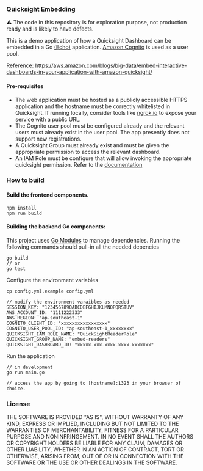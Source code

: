 ### Quicksight Embedding

:warning: The code in this repository is for exploration purpose, not production ready and is likely to have defects.

This is a demo application of how a Quicksight Dashboard can be embedded in a Go [(Echo)](https://github.com/labstack/echo) application. [Amazon Cognito](https://docs.aws.amazon.com/cognito/latest/developerguide/what-is-amazon-cognito.html) is used as a user pool.

Reference: https://aws.amazon.com/blogs/big-data/embed-interactive-dashboards-in-your-application-with-amazon-quicksight/

#### Pre-requisites

* The web application must be hosted as a publicly accessible HTTPS application and the hostname must be correctly whitelisted in Quicksight. If running locally, consider tools like [ngrok.io](https://ngrok.com/) to expose your service with a public URL.
* The Cognito user pool must be configured already and the relevant users must already exist in the user pool. The app presently does not support new registrations.
* A Quicksight Group must already exist and must be given the appropriate permission to access the relevant dashboard.
* An IAM Role must be configure that will allow invoking the appropriate quicksight permission. Refer to the [documentation](https://docs.aws.amazon.com/quicksight/latest/user/embedded-dashboards-with-iam-setup-step-2.html)


### How to build

#### Build the frontend components.

```
npm install
npm run build
```

#### Building the backend Go components:

This project uses [Go Modules](https://github.com/golang/go/wiki/Modules) to manage dependencies. Running the following commands should pull-in all the needed depencies

```
go build
// or
go test
```

Configure the environment variables

```
cp config.yml.example config.yml

// modify the environment varaibles as needed
SESSION_KEY: "1234567890ABCDEFGHIJKLMNOPQRSTUV"
AWS_ACCOUNT_ID: "1111222333"
AWS_REGION: "ap-southeast-1"
COGNITO_CLIENT_ID: "xxxxxxxxxxxxxxxxx"
COGNITO_USER_POOL_ID: "ap-southeast-1_xxxxxxxx"
QUICKSIGHT_IAM_ROLE_NAME: "QuickSightReaderRole"
QUICKSIGHT_GROUP_NAME: "embed-readers"
QUICKSIGHT_DASHBOARD_ID: "xxxxx-xxx-xxxx-xxxx-xxxxxxx"
```

Run the application

```
// in development
go run main.go

// access the app by going to [hostname]:1323 in your browser of choice.
```

### License

THE SOFTWARE IS PROVIDED "AS IS", WITHOUT WARRANTY OF ANY KIND, EXPRESS OR IMPLIED, INCLUDING BUT NOT LIMITED TO THE WARRANTIES OF MERCHANTABILITY, FITNESS FOR A PARTICULAR PURPOSE AND NONINFRINGEMENT. IN NO EVENT SHALL THE AUTHORS OR COPYRIGHT HOLDERS BE LIABLE FOR ANY CLAIM, DAMAGES OR OTHER LIABILITY, WHETHER IN AN ACTION OF CONTRACT, TORT OR OTHERWISE, ARISING FROM, OUT OF OR IN CONNECTION WITH THE SOFTWARE OR THE USE OR OTHER DEALINGS IN THE SOFTWARE.